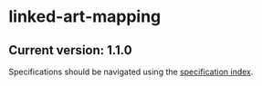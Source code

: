 # linked-art-mapping
## Current version: 1.1.0

Specifications should be navigated using the [specification index](https://git.yale.edu/Library-IT/linked-art-mapping/blob/main/specs/md/index.md). 
